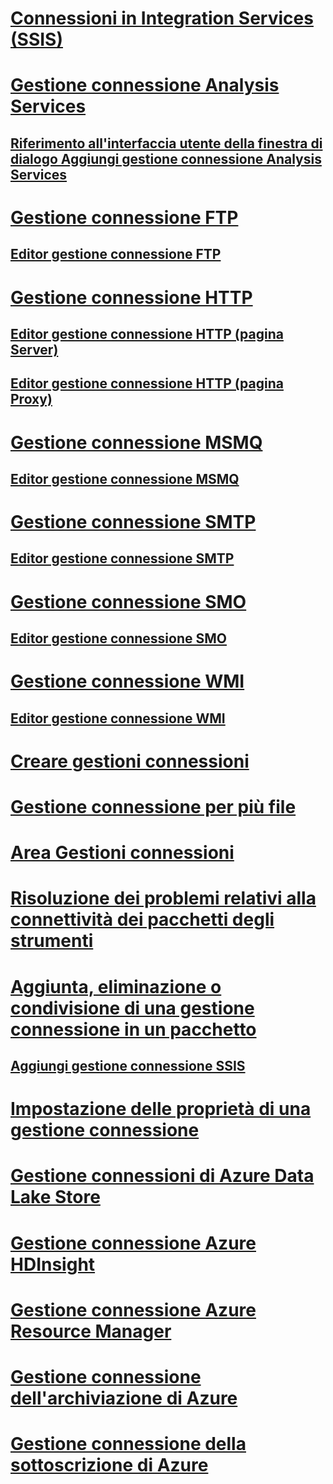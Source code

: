 # [Connessioni in Integration Services (SSIS)](integration-services-ssis-connections.md)
# [Gestione connessione Analysis Services](analysis-services-connection-manager.md)
## [Riferimento all'interfaccia utente della finestra di dialogo Aggiungi gestione connessione Analysis Services](add-analysis-services-connection-manager-dialog-box-ui-reference.md)
# [Gestione connessione FTP](ftp-connection-manager.md)
## [Editor gestione connessione FTP](../ftp-connection-manager-editor.md)
# [Gestione connessione HTTP](http-connection-manager.md)
## [Editor gestione connessione HTTP (pagina Server)](../http-connection-manager-editor-server-page.md)
## [Editor gestione connessione HTTP (pagina Proxy)](../http-connection-manager-editor-proxy-page.md)
# [Gestione connessione MSMQ](msmq-connection-manager.md)
## [Editor gestione connessione MSMQ](../msmq-connection-manager-editor.md)
# [Gestione connessione SMTP](smtp-connection-manager.md)
## [Editor gestione connessione SMTP](../smtp-connection-manager-editor.md)
# [Gestione connessione SMO](smo-connection-manager.md)
## [Editor gestione connessione SMO](../smo-connection-manager-editor.md)
# [Gestione connessione WMI](wmi-connection-manager.md)
## [Editor gestione connessione WMI](../wmi-connection-manager-editor.md)
# [Creare gestioni connessioni](../create-connection-managers.md)
# [Gestione connessione per più file](multiple-files-connection-manager.md)
# [Area Gestioni connessioni](../connection-managers-area.md)
# [Risoluzione dei problemi relativi alla connettività dei pacchetti degli strumenti](../troubleshooting/troubleshooting-tools-for-package-connectivity.md)
# [Aggiunta, eliminazione o condivisione di una gestione connessione in un pacchetto](../add-delete-or-share-a-connection-manager-in-a-package.md)
## [Aggiungi gestione connessione SSIS](../add-ssis-connection-manager.md)
# [Impostazione delle proprietà di una gestione connessione](../set-the-properties-of-a-connection-manager.md)
# [Gestione connessioni di Azure Data Lake Store](../azure-data-lake-store-connection-manager.md)
# [Gestione connessione Azure HDInsight](../azure-hdinsight-connection-manager.md)
# [Gestione connessione Azure Resource Manager](../azure-resource-manager-connection-manager.md)
# [Gestione connessione dell'archiviazione di Azure](azure-storage-connection-manager.md)
# [Gestione connessione della sottoscrizione di Azure](azure-subscription-connection-manager.md)
